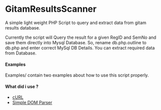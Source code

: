 # GitamResultsScanner

A simple light weight PHP Script to query and extract data from gitam results database.

Currently the script will Query the result for a given RegID and SemNo and save them directly into Mysql Database.
So, rename db.php.outline to db.php and enter correct MySql DB Details. You can extract required data from Database.

#### Examples

Examples/ contain two examples about how to use this script properly.

#### What did i use ?

* [cURL](http://curl.haxx.se/)
* [Simple DOM Parser](http://simplehtmldom.sourceforge.net/)
